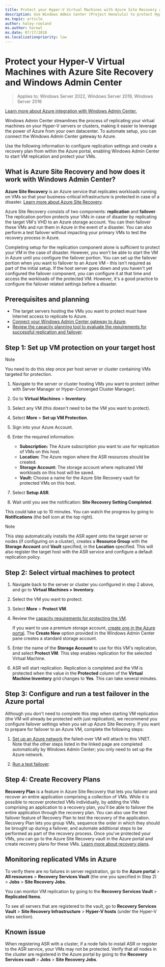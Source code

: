 ```yaml
---
title: Protect your Hyper-V Virtual Machines with Azure Site Recovery and Windows Admin Center
description: Use Windows Admin Center (Project Honolulu) to protect Hyper-V VMs with Azure Site Recovery.
ms.topic: article
author: haley-rowland
ms.author: harowl
ms.date: 07/17/2018
ms.localizationpriority: low
---
```

# Protect your Hyper-V Virtual Machines with Azure Site Recovery and Windows Admin Center

>Applies to: Windows Server 2022, Windows Server 2019, Windows Server 2016

[Learn more about Azure integration with Windows Admin Center.](./index.md)

Windows Admin Center streamlines the process of replicating your virtual machines on your Hyper-V servers or clusters, making it easier to leverage the power of Azure from your own datacenter. To automate setup, you can connect the Windows Admin Center gateway to Azure.

Use the following information to configure replication settings and create a recovery plan from within the Azure portal, enabling Windows Admin Center to start VM replication and protect your VMs.

## What is Azure Site Recovery and how does it work with Windows Admin Center?

**Azure Site Recovery** is an Azure service that replicates workloads running on VMs so that your business-critical infrastructure is protected in case of a disaster.  [Learn more about Azure Site Recovery](/azure/site-recovery/site-recovery-overview).

Azure Site Recovery consists of two components: **replication** and **failover**. The replication portion protects your VMs in case of disaster by replicating the target VM's VHD to an Azure storage account. You can then failover these VMs and run them in Azure in the event of a disaster. You can also perform a test failover without impacting your primary VMs to test the recovery process in Azure.

Completing setup for the replication component alone is sufficient to protect your VM in the case of disaster. However, you won't be able to start the VM in Azure until you configure the failover portion. You can set up the failover portion when you want to failover to an Azure VM - this isn't required as part of the initial setup. If the host server goes down and you haven't yet configured the failover component, you can configure it at that time and access the workloads of the protected VM. However, it's a good practice to configure the failover related settings before a disaster.


## Prerequisites and planning

- The target servers hosting the VMs you want to protect must have Internet access to replicate to Azure.
- [Connect your Windows Admin Center gateway to Azure](azure-integration.md).
- [Review the capacity planning tool to evaluate the requirements for successful replication and failover](/azure/site-recovery/hyper-v-site-walkthrough-capacity).

## Step 1: Set up VM protection on your target host

> [!NOTE]
> You need to do this step once per host server or cluster containing VMs targeted for protection.

1. Navigate to the server or cluster hosting VMs you want to protect (either with Server Manager or Hyper-Converged Cluster Manager).
2. Go to **Virtual Machines** > **Inventory**.
3. Select any VM (this doesn't need to be the VM you want to protect).
4. Select **More** > **Set up VM Protection**.
5. Sign into your Azure Account.
6. Enter the required information:

   - **Subscription:** The Azure subscription you want to use for replication of VMs on this host.
   - **Location:** The Azure region where the ASR resources should be created.
   - **Storage Account:** The storage account where replicated VM workloads on this host will be saved.
   - **Vault:** Choose a name for the Azure Site Recovery vault for protected VMs on this host.

7. Select **Setup ASR**.
8. Wait until you see the notification: **Site Recovery Setting Completed**.

This could take up to 10 minutes. You can watch the progress by going to **Notifications** (the bell icon at the top right).

>[!NOTE]
> This step automatically installs the ASR agent onto the target server or nodes (if configuring on a cluster), creates a **Resource Group** with the **Storage Account** and **Vault** specified, in the **Location** specified. This will also register the target host with the ASR service and configure a default replication policy.

## Step 2: Select virtual machines to protect

1. Navigate back to the server or cluster you configured in step 2 above, and go to **Virtual Machines > Inventory**.
2. Select the VM you want to protect.
3. Select **More** > **Protect VM**.
4. Review the [capacity requirements for protecting the VM](/azure/site-recovery/site-recovery-capacity-planner).

    If you want to use a premium storage account, [create one in the Azure portal](/azure/storage/common/storage-premium-storage). The **Create New** option provided in the Windows Admin Center pane creates a standard storage account.

5. Enter the name of the **Storage Account** to use for this VM's replication, and select **Protect VM**. This step enables replication for the selected Virtual Machine.

6. ASR will start replication. Replication is completed and the VM is protected when the value in the **Protected** column of the **Virtual Machine Inventory** grid changes to **Yes**. This can take several minutes.

## Step 3: Configure and run a test failover in the Azure portal

 Although you don't need to complete this step when starting VM replication (the VM will already be protected with just replication), we recommend you configure failover settings when you set up Azure Site Recovery. If you want to prepare for failover to an Azure VM, complete the following steps:

1. [Set up an Azure network](/azure/site-recovery/hyper-v-site-walkthrough-prepare-azure) the failed-over VM will attach to this VNET. Note that the other steps listed in the linked page are completed automatically by Windows Admin Center;  you only need to set up the Azure network.

2. [Run a test failover](/azure/site-recovery/hyper-v-site-walkthrough-test-failover).

## Step 4: Create Recovery Plans

**Recovery Plan** is a feature in Azure Site Recovery that lets you failover and recover an entire application comprising a collection of VMs. While it is possible to recover protected VMs individually, by adding the VMs comprising an application to a recovery plan, you'll be able to failover the entire application through the recovery plan. You can also use the test failover feature of Recovery Plan to test the recovery of the application. Recovery Plan lets you group VMs, sequence the order in which they should be brought up during a failover, and automate additional steps to be performed as part of the recovery process. Once you've protected your VMs, you can go to the Azure Site Recovery vault in the Azure portal and create recovery plans for these VMs. [Learn more about recovery plans](/azure/site-recovery/site-recovery-create-recovery-plans).

## Monitoring replicated VMs in Azure ##

To verify there are no failures in server registration, go to the **Azure portal** > **All resources** > **Recovery Services Vault**  (the one you specified in Step 2) > **Jobs** > **Site Recovery Jobs**.

You can monitor VM replication by going to the **Recovery Services Vault** > **Replicated Items**.

To see all servers that are registered to the vault, go to **Recovery Services Vault** > **Site Recovery Infrastructure** > **Hyper-V hosts** (under the Hyper-V sites section).

## Known issue ##

When registering ASR with a cluster, if a node fails to install ASR or register to the ASR service, your VMs may not be protected. Verify that all nodes in the cluster are registered in the Azure portal by going to the **Recovery Services vault** > **Jobs** > **Site Recovery Jobs**.

